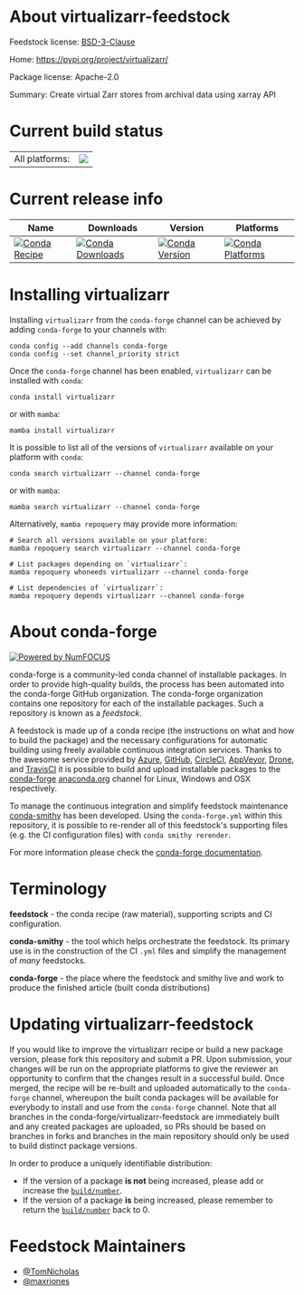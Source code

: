 About virtualizarr-feedstock
============================

Feedstock license: [BSD-3-Clause](https://github.com/conda-forge/virtualizarr-feedstock/blob/main/LICENSE.txt)

Home: https://pypi.org/project/virtualizarr/

Package license: Apache-2.0

Summary: Create virtual Zarr stores from archival data using xarray API

Current build status
====================


<table><tr><td>All platforms:</td>
    <td>
      <a href="https://dev.azure.com/conda-forge/feedstock-builds/_build/latest?definitionId=22848&branchName=main">
        <img src="https://dev.azure.com/conda-forge/feedstock-builds/_apis/build/status/virtualizarr-feedstock?branchName=main">
      </a>
    </td>
  </tr>
</table>

Current release info
====================

| Name | Downloads | Version | Platforms |
| --- | --- | --- | --- |
| [![Conda Recipe](https://img.shields.io/badge/recipe-virtualizarr-green.svg)](https://anaconda.org/conda-forge/virtualizarr) | [![Conda Downloads](https://img.shields.io/conda/dn/conda-forge/virtualizarr.svg)](https://anaconda.org/conda-forge/virtualizarr) | [![Conda Version](https://img.shields.io/conda/vn/conda-forge/virtualizarr.svg)](https://anaconda.org/conda-forge/virtualizarr) | [![Conda Platforms](https://img.shields.io/conda/pn/conda-forge/virtualizarr.svg)](https://anaconda.org/conda-forge/virtualizarr) |

Installing virtualizarr
=======================

Installing `virtualizarr` from the `conda-forge` channel can be achieved by adding `conda-forge` to your channels with:

```
conda config --add channels conda-forge
conda config --set channel_priority strict
```

Once the `conda-forge` channel has been enabled, `virtualizarr` can be installed with `conda`:

```
conda install virtualizarr
```

or with `mamba`:

```
mamba install virtualizarr
```

It is possible to list all of the versions of `virtualizarr` available on your platform with `conda`:

```
conda search virtualizarr --channel conda-forge
```

or with `mamba`:

```
mamba search virtualizarr --channel conda-forge
```

Alternatively, `mamba repoquery` may provide more information:

```
# Search all versions available on your platform:
mamba repoquery search virtualizarr --channel conda-forge

# List packages depending on `virtualizarr`:
mamba repoquery whoneeds virtualizarr --channel conda-forge

# List dependencies of `virtualizarr`:
mamba repoquery depends virtualizarr --channel conda-forge
```


About conda-forge
=================

[![Powered by
NumFOCUS](https://img.shields.io/badge/powered%20by-NumFOCUS-orange.svg?style=flat&colorA=E1523D&colorB=007D8A)](https://numfocus.org)

conda-forge is a community-led conda channel of installable packages.
In order to provide high-quality builds, the process has been automated into the
conda-forge GitHub organization. The conda-forge organization contains one repository
for each of the installable packages. Such a repository is known as a *feedstock*.

A feedstock is made up of a conda recipe (the instructions on what and how to build
the package) and the necessary configurations for automatic building using freely
available continuous integration services. Thanks to the awesome service provided by
[Azure](https://azure.microsoft.com/en-us/services/devops/), [GitHub](https://github.com/),
[CircleCI](https://circleci.com/), [AppVeyor](https://www.appveyor.com/),
[Drone](https://cloud.drone.io/welcome), and [TravisCI](https://travis-ci.com/)
it is possible to build and upload installable packages to the
[conda-forge](https://anaconda.org/conda-forge) [anaconda.org](https://anaconda.org/)
channel for Linux, Windows and OSX respectively.

To manage the continuous integration and simplify feedstock maintenance
[conda-smithy](https://github.com/conda-forge/conda-smithy) has been developed.
Using the ``conda-forge.yml`` within this repository, it is possible to re-render all of
this feedstock's supporting files (e.g. the CI configuration files) with ``conda smithy rerender``.

For more information please check the [conda-forge documentation](https://conda-forge.org/docs/).

Terminology
===========

**feedstock** - the conda recipe (raw material), supporting scripts and CI configuration.

**conda-smithy** - the tool which helps orchestrate the feedstock.
                   Its primary use is in the construction of the CI ``.yml`` files
                   and simplify the management of *many* feedstocks.

**conda-forge** - the place where the feedstock and smithy live and work to
                  produce the finished article (built conda distributions)


Updating virtualizarr-feedstock
===============================

If you would like to improve the virtualizarr recipe or build a new
package version, please fork this repository and submit a PR. Upon submission,
your changes will be run on the appropriate platforms to give the reviewer an
opportunity to confirm that the changes result in a successful build. Once
merged, the recipe will be re-built and uploaded automatically to the
`conda-forge` channel, whereupon the built conda packages will be available for
everybody to install and use from the `conda-forge` channel.
Note that all branches in the conda-forge/virtualizarr-feedstock are
immediately built and any created packages are uploaded, so PRs should be based
on branches in forks and branches in the main repository should only be used to
build distinct package versions.

In order to produce a uniquely identifiable distribution:
 * If the version of a package **is not** being increased, please add or increase
   the [``build/number``](https://docs.conda.io/projects/conda-build/en/latest/resources/define-metadata.html#build-number-and-string).
 * If the version of a package **is** being increased, please remember to return
   the [``build/number``](https://docs.conda.io/projects/conda-build/en/latest/resources/define-metadata.html#build-number-and-string)
   back to 0.

Feedstock Maintainers
=====================

* [@TomNicholas](https://github.com/TomNicholas/)
* [@maxrjones](https://github.com/maxrjones/)


<!-- dummy commit to enable rerendering -->


